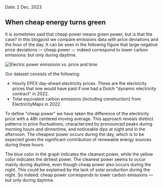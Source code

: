 Date: 2 Dec. 2023
## When cheap energy turns green

It is sometimes said that cheap power means green power, but is that the case?
In this blogpost we compare emissions data with price deviations and the hour of the day.
It can be seen in the following figure that large negative price deviations — cheap power — indeed correspond to lower carbon emissions: but only during daytime.

![Electric power emissions vs. price and time](./images/electric_power_vs_price_and_time.png "Electric power emissions vs. price and time")

Our dataset consists of the following:
* Hourly EPEX day-ahead electricity prices. These are the electricity prices that one would have paid if one had a Dutch "dynamic electricity contract" in 2022.
* Total equivalent carbon emissions (including construction) from ElectricityMaps in 2022.

To define "cheap power" we have taken the difference of the electricity price with a 48h centered moving average.
This approach reveals distinct patterns in price fluctuations, characterized by pronounced peaks during morning hours and dinnertime, and noticeable dips at night and in the afternoon. 
The cheapest power occurs during the day, which is to be expected given the significant contribution of renewable energy sources during these hours.

The blue color in the graph indicates the cleanest power, while the yellow color indicates the dirtiest power.
The cleanest power seems to occur mainly during daytime, even though cheap power also occurs during the night.
This could be explained by the lack of solar production during the night.
So indeed: cheap power corresponds to lower carbon emissions — but only during daytime.